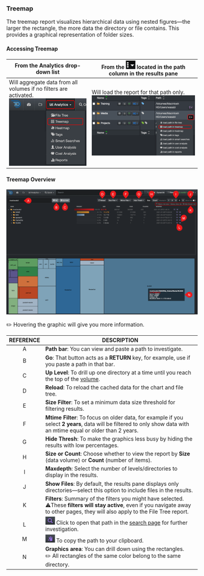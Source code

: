 <p id="treemap"></p>


### Treemap

The treemap report visualizes hierarchical data using nested figures—the larger the rectangle, the more data the directory or file contains. This provides a graphical representation of folder sizes.

#### Accessing Treemap

| From the **Analytics** drop-down list | From the <img src="images/icon_more.png" width="25"> located in the path column in the results pane |
| --- | --- |
| Will aggregate data from all volumes if no filters are activated.<br> <img src="images/analytics_select_treemap.png" width="300"> | Will load the report for that path only.<br><img src="images/image_analytics_treemap_access_via_results_pane_20230215.png" width="600"> |



#### Treemap Overview

![Image: Treemap Report Overview](images/analytics_treemap_2025.png)

✏️ Hovering the graphic will give you more information.


| REFERENCE | DESCRIPTION |
| :---: | --- |
| A | **Path bar**: You can view and paste a path to investigate. |
| B | **Go**: That button acts as a  **RETURN**  key, for example, use if you paste a path in that bar. |
| C | **Up Level**: To drill up one directory at a time until you reach the top of the [volume](#volume). |
| D | **Reload**: To reload the cached data for the chart and file tree.
| E | **Size Filter**: To set a minimum data size threshold for filtering results. |
| F | **Mtime Filter**: To focus on older data, for example if you select **2 years**, data will be filtered to only show data with an mtime equal or older than 2 years. |
| G | **Hide Thresh**: To make the graphics less busy by hiding the results with low percentages. |
| H | **Size or Count**: Choose whether to view the report by **Size** (data volume) or **Count** (number of items). |
| I | **Maxdepth**: Select the number of levels/directories to display in the results. |
| J | **Show Files**: By default, the results pane displays only directories—select this option to include files in the results. |
| K | **Filters**: Summary of the filters you might have selected.<br>⚠️These **filters will stay active**, even if you navigate away to other pages, they will also apply to the File Tree report. |
| L | <img src="images/icon_magnifying_glass.png" width="25"> Click to open that path in the [search page](#search_page) for further investigation. |
| M | <img src="images/icon_clipboard_purple.png" width="25"> To copy the path to your clipboard. |
| N | **Graphics area**: You can drill down using the rectangles.<br>✏️ All rectangles of the same color belong to the same directory. |
